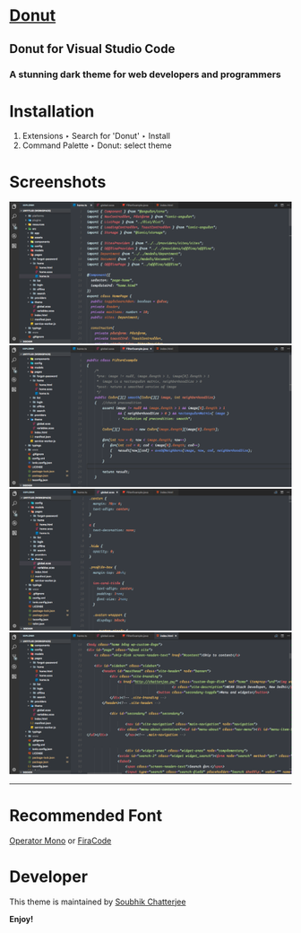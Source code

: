 # [Donut](https://marketplace.visualstudio.com/items?itemName=SoubhikChatterjee.donut)

## Donut for Visual Studio Code

### A stunning dark theme for web developers and programmers

# Installation
1. Extensions ‣ Search for 'Donut' ‣ Install
2. Command Palette ‣ Donut: select theme




# Screenshots

[![N|Solid](https://raw.githubusercontent.com/soubhikchatterjee/donut/master/screenshots/typescript.png)](TypeScript)
[![N|Solid](https://raw.githubusercontent.com/soubhikchatterjee/donut/master/screenshots/java.png)](Java)
[![N|Solid](https://raw.githubusercontent.com/soubhikchatterjee/donut/master/screenshots/sass.png)](SASS)
[![N|Solid](https://raw.githubusercontent.com/soubhikchatterjee/donut/master/screenshots/html.png)](HTML)

---

# Recommended Font
[Operator Mono](https://www.typography.com/fonts/operator/styles/)
or
[FiraCode](https://github.com/tonsky/FiraCode)


# Developer

This theme is maintained by [Soubhik Chatterjee](http://soubhik.chatterjee.pw)

**Enjoy!**
